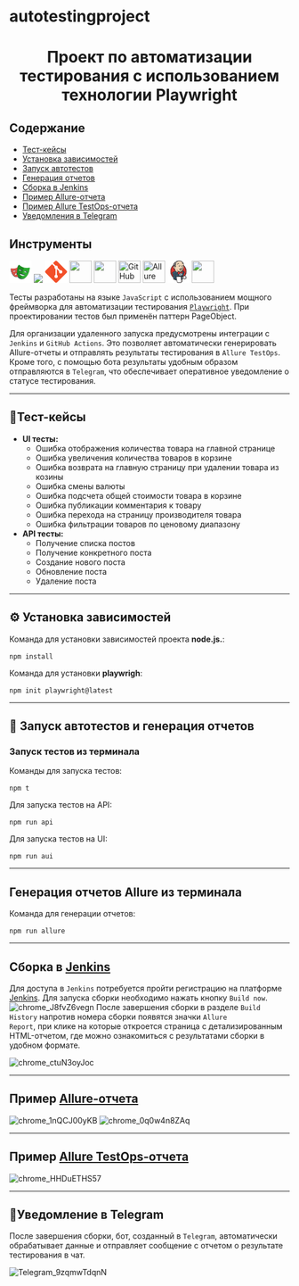 # autotestingproject

<h1 align="center">Проект по автоматизации тестирования с использованием технологии Playwright </h1> 


## Содержание
- <a href="#cases"> Тест-кейсы</a>
- <a href="#install"> Установка зависимостей</a>
- <a href="#autotests"> Запуск автотестов</a>
- <a href="#generateAllureReport"> Генерация отчетов</a>
- <a href="#jenkins"> Сборка в Jenkins</a>
- <a href="#allureReport"> Пример Allure-отчета</a>
- <a href="#allureTestOpsReport"> Пример Allure TestOps-отчета</a>
- <a href="#tg"> Уведомления в Telegram </a>

## Инструменты
<p>
  <img src="https://github.com/devicons/devicon/blob/master/icons/playwright/playwright-original.svg" title="Playwright" **alt="Playwright" width="40" height="40"/>
  <img src="https://i.giphy.com/media/v1.Y2lkPTc5MGI3NjExY2hhc3JqaDgyN3JibTdnaG5najE5bGthcWw3YWpiZmtjNDNyNW9leCZlcD12MV9pbnRlcm5hbF9naWZfYnlfaWQmY3Q9Zw/SvFocn0wNMx0iv2rYz/giphy.gif" width="40"/>
  <img src="https://github.com/devicons/devicon/blob/master/icons/git/git-original.svg" title="Git" **alt="Git" width="40" height="40"/>
  <img src="https://i.giphy.com/media/v1.Y2lkPTc5MGI3NjExZWVleDFxZzBoZThhd2dxZXI3MXFycm82MTBiczJnYmdqaDJ0eXRhbyZlcD12MV9pbnRlcm5hbF9naWZfYnlfaWQmY3Q9cw/ZcdZ7ldgeIhfesqA6E/giphy.gif" width="40" height="40"/>
  <img src="https://softfinder.ru/upload/styles/logo/public/logo/logo-2605.png?itok=vqVq1c7j" width="40" height="40"/>
  <img src="https://i.giphy.com/media/v1.Y2lkPTc5MGI3NjExMDdrcXF4am14YWVxeGp4MnJmMThjOThpcjQ5Zm50bXc3dHRyaXY5ZCZlcD12MV9pbnRlcm5hbF9naWZfYnlfaWQmY3Q9Zw/du3J3cXyzhj75IOgvA/giphy.gif" title="GitHub" **alt="GitHub" width="40" height="40"/>
  <img src="https://github.com/allure-framework/allure2/blob/main/.idea/icon.png" title="Allure Report" **alt="Allure Report" width="40" height="40"/>
  <img src="https://github.com/devicons/devicon/blob/master/icons/jenkins/jenkins-original.svg" title="Jenkins" **alt="Jenkins" width="40" height="40"/>
  <img src="https://fakerjs.dev/logo.svg" width="40" height="40"/>
  
  


Тесты разработаны на языке <code>JavaScript</code> с использованием мощного фреймворка для автоматизации тестирования <code>[Playwright](https://playwright.dev)</code>. При проектировании тестов был применён паттерн PageObject.

Для организации удаленного запуска предусмотрены интеграции с <code>Jenkins</code> и <code>GitHub Actions</code>. Это позволяет автоматически генерировать Allure-отчеты и отправлять результаты тестирования в <code>Allure TestOps</code>. Кроме того, с помощью бота результаты удобным образом отправляются в <code>Telegram</code>, что обеспечивает оперативное уведомление о статусе тестирования.


____
<a id="cases"></a>
## 📗Тест-кейсы
- **UI тесты:**
  - Ошибка отображения количества товара на главной странице
  - Ошибка увеличения количества товаров в корзине
  - Ошибка возврата на главную страницу при удалении товара из козины
  - Ошибка смены валюты
  - Ошибка подсчета общей стоимости товара в корзине
  - Ошибка публикации комментария к товару
  - Ошибка перехода на страницу производителя товара
  - Ошибка фильтрации товаров по ценовому диапазону
- **API тесты:**
  - Получение списка постов
  - Получение конкретного поста
  - Создание нового поста
  - Обновление поста
  - Удаление поста
____
<a id="install"></a>
## ⚙️ Установка зависимостей

Команда для установки зависимостей проекта **node.js.**:
```
npm install
```
Команда для установки **playwrigh**:
```
npm init playwright@latest
```
___
<a id="autotests"></a>
## 🚀 Запуск автотестов и генерация отчетов

### Запуск тестов из терминала

Команды для запуска тестов:
```
npm t
```
Для запуска тестов на API:
```
npm run api
```
Для запуска тестов на UI:
```
npm run aui
```

<a id="generateAllureReport"></a>
_____
## Генерация отчетов Allure из терминала

Команда для генерации отчетов:
```
npm run allure
```

---
<a id="jenkins"></a>
## </a> Сборка в <a target="_blank" href="https://jenkins.autotests.cloud/job/001-tailedquestion-finalproject/"> Jenkins </a>
Для доступа в <code>Jenkins</code> потребуется пройти регистрацию на платформе [Jenkins](https://jenkins.autotests.cloud/). Для запуска сборки необходимо нажать кнопку <code>Build now</code>.
![chrome_J8fvZ6vegn](https://github.com/user-attachments/assets/d644f993-57c0-478b-863a-2bd9520247ee)
После завершения сборки в разделе <code>Build History</code> напротив номера сборки появятся значки <code>Allure Report</code>, при клике на которые откроется страница с детализированным HTML-отчетом, где можно ознакомиться с результатами сборки в удобном формате.

![chrome_ctuN3oyJoc](https://github.com/user-attachments/assets/cf125bcd-2da5-428f-97d0-ecfbfcbaddf7)
____
<a id="allureReport"></a>
## </a> Пример <a target="_blank" href="https://jenkins.autotests.cloud/job/001-tailedquestion-finalproject/allure/"> Allure-отчета </a>
![chrome_1nQCJ00yKB](https://github.com/user-attachments/assets/a6d73e7d-2dd0-4d70-9ea9-f32d1d88186a)
![chrome_0q0w4n8ZAq](https://github.com/user-attachments/assets/0cace1f8-ed6b-4b48-9393-beb19b7502d1)

____
<a id="allureTestOpsReport"></a>
## </a> Пример <a target="_blank" href="https://allure.autotests.cloud/launch/43187/tree?treeId=0"> Allure TestOps-отчета </a>
![chrome_HHDuETHS57](https://github.com/user-attachments/assets/d66197e7-8fe8-4e21-814f-9959366d1592)

____
<a id="tg"></a>
## 🔔Уведомление в Telegram
После завершения сборки, бот, созданный в <code>Telegram</code>, автоматически обрабатывает данные и отправляет сообщение с отчетом о результате тестирования в чат.

![Telegram_9zqmwTdqnN](https://github.com/user-attachments/assets/605c3f31-e836-489d-92e7-8d0d8da8d6a4)
